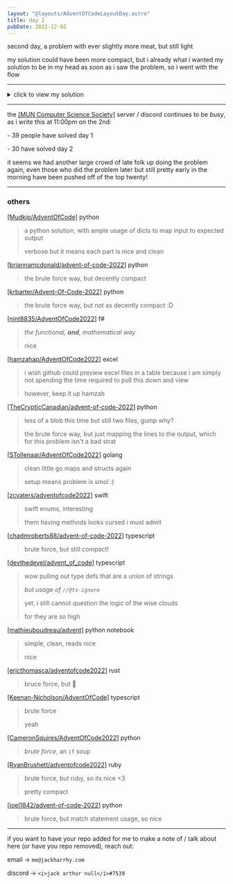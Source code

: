 ```yaml
---
layout: "@layouts/AdventOfCodeLayoutDay.astro"
title: day 2
pubDate: 2022-12-02
---
```


second day, a problem with ever slightly more meat, but still light

my solution could have been more compact, but i already what i wanted my solution to be in my head as soon as i saw the problem, so i went with the flow

---

<details>
<summary>click to view my solution</summary>

<br />

given the sample strategy guide:

```
A Y
B X
C Z
```

assuming `input` is the above as one big string,

```elixir
input =
  input
  |> String.trim()
  |> String.split("\n")
  |> Enum.map(&String.split(&1, " "))
```

the usual input trim / split, but this time splitting each line itself by an empty string

```elixir
[
    ["A", "Y"],
    ["B", "X"],
    ["C", "Z"]
]
```

leaving us with a list of lists yet again

```elixir
defmodule RockPaperScissors do
  def score(them, you) do
    choice_score =
      case you do
        :rock -> 1
        :paper -> 2
        :scissors -> 3
      end

    game_score =
      case {you, them} do
        {you, you} -> 3
        {:rock, :paper} -> 0
        {:rock, :scissors} -> 6
        {:paper, :scissors} -> 0
        {:paper, :rock} -> 6
        {:scissors, :rock} -> 0
        {:scissors, :paper} -> 6
      end

    choice_score + game_score
  end

  def pick_then_score(them, wanted_result) do
    case {them, wanted_result} do
      {x, :draw} -> score(them, x)
      {:rock, :win} -> score(them, :paper)
      {:rock, :throw} -> score(them, :scissors)
      {:paper, :win} -> score(them, :scissors)
      {:paper, :throw} -> score(them, :rock)
      {:scissors, :win} -> score(them, :rock)
      {:scissors, :throw} -> score(them, :paper)
    end
  end
end
```

creating a _module_ for the first time this year, to

- calculate score, using `score/2`, which takes in a 'game' (choice from us, and choice from enemy), and returns the score from that game we receive

#### `score/2`

```elixir
choice_score =
  case you do
    :rock -> 1
    :paper -> 2
    :scissors -> 3
  end
```

using pattern matching, get the score we get from simply picking an option

```elixir
game_score =
  case {you, them} do
    {you, you} -> 3
    {:rock, :paper} -> 0
    {:rock, :scissors} -> 6
    {:paper, :scissors} -> 0
    {:paper, :rock} -> 6
    {:scissors, :rock} -> 0
    {:scissors, :paper} -> 6
  end
```

using pattern matching _again_, to figure out what we actually from winning / losing, using a sneaky pattern matching trick for handling the draw case

```elixir
choice_score + game_score
```

then, _returning a value_

big stuff

#### `pick_then_score/2`

```elixir
case {them, wanted_result} do
  {x, :draw} -> score(them, x)
  {:rock, :win} -> score(them, :paper)
  {:rock, :throw} -> score(them, :scissors)
  {:paper, :win} -> score(them, :scissors)
  {:paper, :throw} -> score(them, :rock)
  {:scissors, :win} -> score(them, :rock)
  {:scissors, :throw} -> score(them, :paper)
end
```

for this util, we take in what we know _they_ picked, and the result we wish the game to end up in, and do _yet another pattern match_, with some more sneaky logic for the draw case, using `score/2` to calculate the score of our very legit game

### part 1

```elixir
assumed_guide = %{
  "A" => :rock,
  "B" => :paper,
  "C" => :scissors,
  "X" => :rock,
  "Y" => :paper,
  "Z" => :scissors
}
```

for part 1, i assume i have the 'assumed guide' from the elf, which maps the input from string -> atom, so the rest of my program can use atoms instead of strings

```elixir
input
|> Enum.map(fn [them, you] ->
  RockPaperScissors.score(
    assumed_guide[them],
    assumed_guide[you]
  )
end)
|> Enum.sum()
# -> 15
```

map over the already cleaned up input, pluck out the left and right values into variables, and stuff them into `score/2`

sum that, and boom, answer

### part 2

```elixir
actual_guide = %{
  "A" => :rock,
  "B" => :paper,
  "C" => :scissors,
  "X" => :throw,
  "Y" => :draw,
  "Z" => :win
}
```

this is a similar map to the one above, but the _actual_ guide from the elf, no silly stuff this time

```elixir
input
|> Enum.map(fn [them, you] ->
  RockPaperScissors.pick_then_score(
    actual_guide[them],
    actual_guide[you]
  )
end)
|> Enum.sum()
# -> 12
```

same as above, yet again, but we use `pick_then_score`, because we are legit rock paper scissor _gamers_

<br />

</details>

---

the [[MUN Computer Science Society]](https://muncompsci.ca/) server / discord continues to be _busy_, as i write this at 11:00pm on the 2nd:

\- 39 people have solved day 1

\- 30 have solved day 2

it seems we had another large crowd of late folk up doing the problem again,
even those who did the problem later but still pretty early in the morning have been pushed off of the top twenty!

---

### others

[[Mudkip/AdventOfCode]](https://github.com/Mudkip/AdventOfCode/blob/main/2022/2.py) python

> a python solution, with ample usage of dicts to map input to expected output
>
> verbose but it means each part is nice and clean

[[briannamcdonald/advent-of-code-2022]](https://github.com/briannamcdonald/advent-of-code-2022/tree/main/day02) python

> the brute force way, but decently compact

[[krbarter/Advent-Of-Code-2022]](https://github.com/krbarter/Advent-Of-Code-2022/blob/main/Day2/day2.py) python

> the brute force way, but not as decently compact :D

[[nint8835/AdventOfCode2022]](https://github.com/nint8835/AdventOfCode2022/blob/main/Day2/Day2.fsx) f#

> _the functional, **and**, mathematical way_
>
> nice

[[hamzahap/AdventOfCode2022]](https://github.com/hamzahap/AdventOfCode2022/blob/main/Day%202/AOC22Day2.xlsx) excel

> i wish github could preview excel files in a table because i am simply not spending the time required to pull this down and view
>
> however, keep it up hamzah

[[TheCrypticCanadian/advent-of-code-2022]](https://github.com/TheCrypticCanadian/advent-of-code-2022/tree/main/2) python

> less of a blob this time but still two files, gump why?
>
> the brute force way, but just mapping the lines to the output,
> which for this problem isn't a bad strat

[[STollenaar/AdventOfCode2022]](https://github.com/STollenaar/AdventOfCode2022/blob/main/cmd/day2/main.go) golang
>
> clean little go maps and structs again
>
> setup means problem is smol :)

[[zcvaters/adventofcode2022]](https://github.com/zcvaters/adventofcode2022/blob/main/day02/day02.swift) swift

> swift enums, interesting
>
> them having methods looks cursed i must admit

[[chadmroberts88/advent-of-code-2022]](https://github.com/chadmroberts88/advent-of-code-2022/blob/main/src/day2/solutions.ts) typescript

> brute force, but still compact!

[[devthedevel/advent_of_code]](https://github.com/devthedevel/advent_of_code/blob/master/2022/2/index.ts) typescript

> wow pulling out type defs that are a union of strings
>
> _but usage of `//@ts-ignore`_
>
> yet, i still cannot question the logic of the wise clouds
>
> for they are so high

[[mathieuboudreau/advent]](https://github.com/mathieuboudreau/advent/tree/main/day-02) python notebook

> simple, clean, reads nice
>
> nice

[[ericthomasca/adventofcode2022]](https://github.com/ericthomasca/adventofcode2022/blob/main/day02/src/main.rs) rust

> bruce force, but :crab:

[[Keenan-Nicholson/AdventOfCode]](https://github.com/Keenan-Nicholson/AdventOfCode/blob/main/2022/day2/day2.ts) typescript

> brute force
>
> yeah

[[CameronSquires/AdventOfCode2022]](https://github.com/CameronSquires/AdventOfCode2022/blob/main/Day2.py) python

> _brute force_, an `if` soup

[[RyanBrushett/adventofcode2022]](https://github.com/RyanBrushett/adventofcode2022/tree/main/day2) ruby

> brute force, but ruby, so its nice <3
>
> pretty compact

[[joel1842/advent-of-code-2022]](https://github.com/joel1842/advent-of-code-2022/blob/main/day2/day2.py) python

> brute force, but match statement usage, so nice

---

if you want to have your repo added for me to make a note of / talk about here (or have you repo removed), reach out:

email -> `me@jackharrhy.com`

discord -> `<i>jack arthur null</i>#7539`
